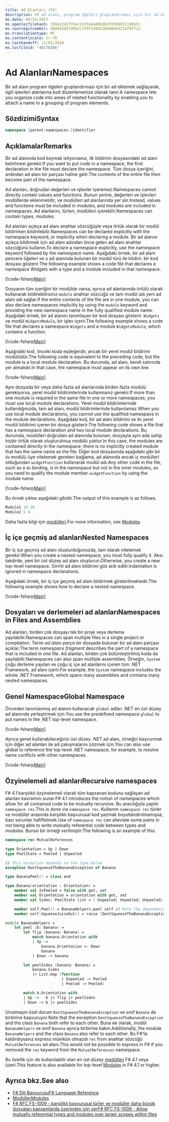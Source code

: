 ```yaml
---
title: Ad Alanları (F#)
description: F# ad alanı, program öğeleri gruplandırması için bir ad eklemek sağlayarak, ilgili işlevleri alanlarına kod düzenlemek nasıl olanak tanıdığını öğrenin.
ms.date: 04/24/2017
ms.openlocfilehash: 769a1241f76ac32d3a6a80bd637078493119bb3c
ms.sourcegitcommit: db8b83057d052c1f9f249d128b08d4423af0f7c2
ms.translationtype: MT
ms.contentlocale: tr-TR
ms.lasthandoff: 11/02/2018
ms.locfileid: "44178266"
---
```

# <a name="namespaces"></a><span data-ttu-id="1d992-103">Ad Alanları</span><span class="sxs-lookup"><span data-stu-id="1d992-103">Namespaces</span></span>

<span data-ttu-id="1d992-104">Bir ad alanı program öğeleri gruplandırması için bir ad eklemek sağlayarak, ilgili işlevleri alanlarına kod düzenlemenize olanak tanır.</span><span class="sxs-lookup"><span data-stu-id="1d992-104">A namespace lets you organize code into areas of related functionality by enabling you to attach a name to a grouping of program elements.</span></span>

## <a name="syntax"></a><span data-ttu-id="1d992-105">Sözdizimi</span><span class="sxs-lookup"><span data-stu-id="1d992-105">Syntax</span></span>

```fsharp
namespace [parent-namespaces.]identifier
```

## <a name="remarks"></a><span data-ttu-id="1d992-106">Açıklamalar</span><span class="sxs-lookup"><span data-stu-id="1d992-106">Remarks</span></span>

<span data-ttu-id="1d992-107">Bir ad alanında kod koymak istiyorsanız, ilk bildirimi dosyasındaki ad alanı belirtmesi gerekir.</span><span class="sxs-lookup"><span data-stu-id="1d992-107">If you want to put code in a namespace, the first declaration in the file must declare the namespace.</span></span> <span data-ttu-id="1d992-108">Tüm dosya içeriğini, ardından ad alanı bir parçası haline gelir.</span><span class="sxs-lookup"><span data-stu-id="1d992-108">The contents of the entire file then become part of the namespace.</span></span>

<span data-ttu-id="1d992-109">Ad alanları, doğrudan değerleri ve işlevler içeremez.</span><span class="sxs-lookup"><span data-stu-id="1d992-109">Namespaces cannot directly contain values and functions.</span></span> <span data-ttu-id="1d992-110">Bunun yerine, değerleri ve işlevleri modüllerde eklenmelidir, ve modülleri ad alanlarında yer alır.</span><span class="sxs-lookup"><span data-stu-id="1d992-110">Instead, values and functions must be included in modules, and modules are included in namespaces.</span></span> <span data-ttu-id="1d992-111">Ad alanlarını, türleri, modülleri içerebilir.</span><span class="sxs-lookup"><span data-stu-id="1d992-111">Namespaces can contain types, modules.</span></span>

<span data-ttu-id="1d992-112">Ad alanları açıkça ad alanı anahtar sözcüğüyle veya örtük olarak bir modül bildirirken bildirilebilir.</span><span class="sxs-lookup"><span data-stu-id="1d992-112">Namespaces can be declared explicitly with the namespace keyword, or implicitly when declaring a module.</span></span> <span data-ttu-id="1d992-113">Bir ad alanını açıkça bildirmek için ad alanı adından önce gelen ad alanı anahtar sözcüğünü kullanın.</span><span class="sxs-lookup"><span data-stu-id="1d992-113">To declare a namespace explicitly, use the namespace keyword followed by the namespace name.</span></span> <span data-ttu-id="1d992-114">Aşağıdaki örnek, bir ad alanı pencere öğeleri ve o ad alanında bulunan bir modül türü ile bildirir. bir kod dosyası gösterir.</span><span class="sxs-lookup"><span data-stu-id="1d992-114">The following example shows a code file that declares a namespace Widgets with a type and a module included in that namespace.</span></span>

[!code-fsharp[Main](../../../samples/snippets/fsharp/lang-ref-2/snippet6406.fs)]

<span data-ttu-id="1d992-115">Dosyanın tüm içeriğini bir modülde varsa, ayrıca ad alanlarında örtülü olarak kullanarak bildirebilirsiniz `module` anahtar sözcüğü ve tam modül adı yeni ad alanı adı sağlar.</span><span class="sxs-lookup"><span data-stu-id="1d992-115">If the entire contents of the file are in one module, you can also declare namespaces implicitly by using the `module` keyword and providing the new namespace name in the fully qualified module name.</span></span> <span data-ttu-id="1d992-116">Aşağıdaki örnek, bir ad alanını tanımlayan bir kod dosyası gösterir. `Widgets` ve modül `WidgetsModule`, bir işlev içerir.</span><span class="sxs-lookup"><span data-stu-id="1d992-116">The following example shows a code file that declares a namespace `Widgets` and a module `WidgetsModule`, which contains a function.</span></span>

[!code-fsharp[Main](../../../samples/snippets/fsharp/lang-ref-2/snippet6401.fs)]

<span data-ttu-id="1d992-117">Aşağıdaki kod, önceki koda eşdeğerdir, ancak bir yerel modül bildirimi modülüdür.</span><span class="sxs-lookup"><span data-stu-id="1d992-117">The following code is equivalent to the preceding code, but the module is a local module declaration.</span></span> <span data-ttu-id="1d992-118">Bu durumda, ad alanı, kendi satırında yer almalıdır.</span><span class="sxs-lookup"><span data-stu-id="1d992-118">In that case, the namespace must appear on its own line.</span></span>

[!code-fsharp[Main](../../../samples/snippets/fsharp/namespaces/snippet6402.fs)]

<span data-ttu-id="1d992-119">Aynı dosyada bir veya daha fazla ad alanlarında birden fazla modülü gerekiyorsa, yerel modül bildirimlerinde kullanmanız gerekir.</span><span class="sxs-lookup"><span data-stu-id="1d992-119">If more than one module is required in the same file in one or more namespaces, you must use local module declarations.</span></span> <span data-ttu-id="1d992-120">Yerel modül bildirimlerinde kullandığınızda, tam ad alanı, modül bildirimlerinde kullanılamaz.</span><span class="sxs-lookup"><span data-stu-id="1d992-120">When you use local module declarations, you cannot use the qualified namespace in the module declarations.</span></span> <span data-ttu-id="1d992-121">Aşağıdaki kod, bir ad alanı bildirimi ve iki yerel modül bildirimi içeren bir dosya gösterir.</span><span class="sxs-lookup"><span data-stu-id="1d992-121">The following code shows a file that has a namespace declaration and two local module declarations.</span></span> <span data-ttu-id="1d992-122">Bu durumda, modülleri doğrudan ad alanında bulunan; dosyayla aynı ada sahip hiçbir örtük olarak oluşturulmuş modülü yoktur.</span><span class="sxs-lookup"><span data-stu-id="1d992-122">In this case, the modules are contained directly in the namespace; there is no implicitly created module that has the same name as the file.</span></span> <span data-ttu-id="1d992-123">Diğer kod dosyasında aşağıdaki gibi bir `do` modülü üye nitelemek gereken bağlama, ad alanında ancak iç modülleri olduğundan `widgetFunction` kullanarak modül adı.</span><span class="sxs-lookup"><span data-stu-id="1d992-123">Any other code in the file, such as a `do` binding, is in the namespace but not in the inner modules, so you need to qualify the module member `widgetFunction` by using the module name.</span></span>

[!code-fsharp[Main](../../../samples/snippets/fsharp/lang-ref-2/snippet6403.fs)]

<span data-ttu-id="1d992-124">Bu örnek çıktısı aşağıdaki gibidir.</span><span class="sxs-lookup"><span data-stu-id="1d992-124">The output of this example is as follows.</span></span>

```fsharp
Module1 10 20
Module2 5 6
```

<span data-ttu-id="1d992-125">Daha fazla bilgi için [modülleri](modules.md).</span><span class="sxs-lookup"><span data-stu-id="1d992-125">For more information, see [Modules](modules.md).</span></span>

## <a name="nested-namespaces"></a><span data-ttu-id="1d992-126">İç içe geçmiş ad alanları</span><span class="sxs-lookup"><span data-stu-id="1d992-126">Nested Namespaces</span></span>

<span data-ttu-id="1d992-127">Bir iç içe geçmiş ad alanı oluşturduğunuzda, tam olarak nitelemek gerekir.</span><span class="sxs-lookup"><span data-stu-id="1d992-127">When you create a nested namespace, you must fully qualify it.</span></span> <span data-ttu-id="1d992-128">Aksi takdirde, yeni bir üst düzey ad alanı oluşturun.</span><span class="sxs-lookup"><span data-stu-id="1d992-128">Otherwise, you create a new top-level namespace.</span></span> <span data-ttu-id="1d992-129">Girinti ad alanı bildirimi göz ardı edilir.</span><span class="sxs-lookup"><span data-stu-id="1d992-129">Indentation is ignored in namespace declarations.</span></span>

<span data-ttu-id="1d992-130">Aşağıdaki örnek, bir iç içe geçmiş ad alanı bildirmek gösterilmektedir.</span><span class="sxs-lookup"><span data-stu-id="1d992-130">The following example shows how to declare a nested namespace.</span></span>

[!code-fsharp[Main](../../../samples/snippets/fsharp/lang-ref-2/snippet6404.fs)]

## <a name="namespaces-in-files-and-assemblies"></a><span data-ttu-id="1d992-131">Dosyaları ve derlemeleri ad alanları</span><span class="sxs-lookup"><span data-stu-id="1d992-131">Namespaces in Files and Assemblies</span></span>

<span data-ttu-id="1d992-132">Ad alanları, birden çok dosyayı tek bir proje veya derleme yayılabilir.</span><span class="sxs-lookup"><span data-stu-id="1d992-132">Namespaces can span multiple files in a single project or compilation.</span></span> <span data-ttu-id="1d992-133">Terim *ad alanı parça* bir dosyada bulunan bir ad alanı parçası açıklar.</span><span class="sxs-lookup"><span data-stu-id="1d992-133">The term *namespace fragment* describes the part of a namespace that is included in one file.</span></span> <span data-ttu-id="1d992-134">Ad alanları, birden çok bütünleştirilmiş koda da yayılabilir.</span><span class="sxs-lookup"><span data-stu-id="1d992-134">Namespaces can also span multiple assemblies.</span></span> <span data-ttu-id="1d992-135">Örneğin, `System` çoğu derleme yayılan ve çoğu iç içe ad alanlarını içeren tüm .NET Framework, ad alanı içerir.</span><span class="sxs-lookup"><span data-stu-id="1d992-135">For example, the `System` namespace includes the whole .NET Framework, which spans many assemblies and contains many nested namespaces.</span></span>

## <a name="global-namespace"></a><span data-ttu-id="1d992-136">Genel Namespace</span><span class="sxs-lookup"><span data-stu-id="1d992-136">Global Namespace</span></span>

<span data-ttu-id="1d992-137">Önceden tanımlanmış ad alanını kullanacak `global` adları .NET en üst düzey ad alanında yerleştirmek için.</span><span class="sxs-lookup"><span data-stu-id="1d992-137">You use the predefined namespace `global` to put names in the .NET top-level namespace.</span></span>

[!code-fsharp[Main](../../../samples/snippets/fsharp/lang-ref-2/snippet6407.fs)]

<span data-ttu-id="1d992-138">Ayrıca genel kullanabileceğiniz üst düzey .NET ad alanı, örneğin başvurmak için diğer ad alanları ile ad çakışmalarını çözmek için.</span><span class="sxs-lookup"><span data-stu-id="1d992-138">You can also use global to reference the top-level .NET namespace, for example, to resolve name conflicts with other namespaces.</span></span>

[!code-fsharp[Main](../../../samples/snippets/fsharp/lang-ref-2/snippet6408.fs)]

## <a name="recursive-namespaces"></a><span data-ttu-id="1d992-139">Özyinelemeli ad alanları</span><span class="sxs-lookup"><span data-stu-id="1d992-139">Recursive namespaces</span></span>

<span data-ttu-id="1d992-140">F# 4.1 karşılıklı özyinelemeli olarak tüm kapsanan kodunu sağlayan ad alanları kavramını sunar.</span><span class="sxs-lookup"><span data-stu-id="1d992-140">F# 4.1 introduces the notion of namespaces which allow for all contained code to be mutually recursive.</span></span>  <span data-ttu-id="1d992-141">Bu aracılığıyla yapılır `namespace rec`.</span><span class="sxs-lookup"><span data-stu-id="1d992-141">This is done via `namespace rec`.</span></span>  <span data-ttu-id="1d992-142">Kullanım `namespace rec` türler ve modüller arasında karşılıklı başvurusal kod yazmak boyutlandırılmamışsa, bazı sorunlar hafifletmek.</span><span class="sxs-lookup"><span data-stu-id="1d992-142">Use of `namespace rec` can alleviate some pains in not being able to write mutually referential code between types and modules.</span></span>  <span data-ttu-id="1d992-143">Bunun bir örneği verilmiştir:</span><span class="sxs-lookup"><span data-stu-id="1d992-143">The following is an example of this:</span></span>

```fsharp
namespace rec MutualReferences

type Orientation = Up | Down
type PeelState = Peeled | Unpeeled

// This exception depends on the type below.
exception DontSqueezeTheBananaException of Banana

type BananaPeel() = class end

type Banana(orientation : Orientation) =
    member val IsPeeled = false with get, set
    member val Orientation = orientation with get, set
    member val Sides: PeelState list = [ Unpeeled; Unpeeled; Unpeeled; Unpeeled] with get, set

    member self.Peel() = BananaHelpers.peel self // Note the dependency on the BananaHelpers module.
    member self.SqueezeJuiceOut() = raise (DontSqueezeTheBananaException self) // This member depends on the exception above.

module BananaHelpers =
    let peel (b: Banana) =
        let flip (banana: Banana) =
            match banana.Orientation with
            | Up -> 
                banana.Orientation <- Down
                banana
            | Down -> banana

        let peelSides (banana: Banana) =
            banana.Sides
            |> List.map (function
                         | Unpeeled -> Peeled
                         | Peeled -> Peeled)

        match b.Orientation with
        | Up ->   b |> flip |> peelSides
        | Down -> b |> peelSides
```

<span data-ttu-id="1d992-144">Unutmayın özel durum `DontSqueezeTheBananaException` ve sınıf `Banana` de birbirine başvuruyor.</span><span class="sxs-lookup"><span data-stu-id="1d992-144">Note that the exception `DontSqueezeTheBananaException` and the class `Banana` both refer to each other.</span></span>  <span data-ttu-id="1d992-145">Buna ek olarak, modül `BananaHelpers` ve sınıf `Banana` ayrıca birbirine bakın.</span><span class="sxs-lookup"><span data-stu-id="1d992-145">Additionally, the module `BananaHelpers` and the class `Banana` also refer to each other.</span></span>  <span data-ttu-id="1d992-146">Bu F#'ta kaldırdıysanız express mümkün olmazdı `rec` from anahtar sözcüğü `MutualReferences` ad alanı.</span><span class="sxs-lookup"><span data-stu-id="1d992-146">This would not be possible to express in F# if you removed the `rec` keyword from the `MutualReferences` namespace.</span></span>

<span data-ttu-id="1d992-147">Bu özellik için de kullanılabilir olan en üst düzey [modülleri](modules.md) F# 4.1 veya üzeri.</span><span class="sxs-lookup"><span data-stu-id="1d992-147">This feature is also available for top-level [Modules](modules.md) in F# 4.1 or higher.</span></span>

## <a name="see-also"></a><span data-ttu-id="1d992-148">Ayrıca bkz.</span><span class="sxs-lookup"><span data-stu-id="1d992-148">See also</span></span>

- [<span data-ttu-id="1d992-149">F# Dili Başvurusu</span><span class="sxs-lookup"><span data-stu-id="1d992-149">F# Language Reference</span></span>](index.md)
- [<span data-ttu-id="1d992-150">Modüller</span><span class="sxs-lookup"><span data-stu-id="1d992-150">Modules</span></span>](modules.md)
- [<span data-ttu-id="1d992-151">F# RFC FS-1009 - karşılıklı başvurusal türler ve modüller daha büyük dosyaları kapsamlarda üzerinden izin ver</span><span class="sxs-lookup"><span data-stu-id="1d992-151">F# RFC FS-1009 - Allow mutually referential types and modules over larger scopes within files</span></span>](https://github.com/fsharp/fslang-design/blob/master/FSharp-4.1/FS-1009-mutually-referential-types-and-modules-single-scope.md)
